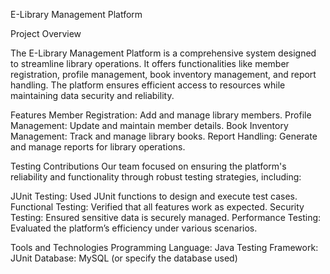 ﻿E-Library Management Platform
 
Project Overview

The E-Library Management Platform is a comprehensive system designed to streamline library operations. It offers functionalities like member registration, profile management, book inventory management, and report handling. The platform ensures efficient access to resources while maintaining data security and reliability.

Features
Member Registration: Add and manage library members.
Profile Management: Update and maintain member details.
Book Inventory Management: Track and manage library books.
Report Handling: Generate and manage reports for library operations.

Testing Contributions
Our team focused on ensuring the platform's reliability and functionality through robust testing strategies, including:

JUnit Testing: Used JUnit functions to design and execute test cases.
Functional Testing: Verified that all features work as expected.
Security Testing: Ensured sensitive data is securely managed.
Performance Testing: Evaluated the platform’s efficiency under various scenarios.

Tools and Technologies
Programming Language: Java
Testing Framework: JUnit
Database: MySQL (or specify the database used)




